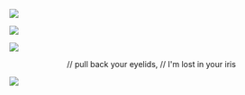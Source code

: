 
![](https://komarev.com/ghpvc/?username=foullegacy&color=CA692E&label=fell+into+the+abyss&base=1000&style=flat-square&aligncenter)

![](https://i.imgur.com/1hyF5sS.png)



 
 ![](https://media1.tenor.com/m/hqTCQG0UqdoAAAAd/tartaglia-edit-for-discord-profile.gif)

<p align="center">
// pull back your eyelids,
// I'm lost in your iris
</p>
 
![](https://i.imgur.com/4C5PQt3.png)  
                                   
